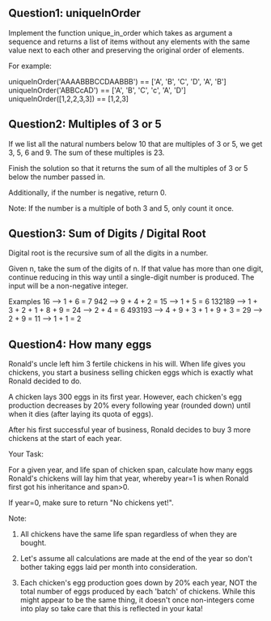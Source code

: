 ## Question1: uniqueInOrder

Implement the function unique_in_order which takes as argument a sequence and returns a list of items without any elements with the same value next to each other and preserving the original order of elements.

For example:

uniqueInOrder('AAAABBBCCDAABBB') == ['A', 'B', 'C', 'D', 'A', 'B']
uniqueInOrder('ABBCcAD') == ['A', 'B', 'C', 'c', 'A', 'D']
uniqueInOrder([1,2,2,3,3]) == [1,2,3]

## Question2: Multiples of 3 or 5

If we list all the natural numbers below 10 that are multiples of 3 or 5, we get 3, 5, 6 and 9. The sum of these multiples is 23.

Finish the solution so that it returns the sum of all the multiples of 3 or 5 below the number passed in.

Additionally, if the number is negative, return 0.

Note: If the number is a multiple of both 3 and 5, only count it once.

## Question3: Sum of Digits / Digital Root

Digital root is the recursive sum of all the digits in a number.

Given n, take the sum of the digits of n. If that value has more than one digit, continue reducing in this way until a single-digit number is produced. The input will be a non-negative integer.

Examples
16 --> 1 + 6 = 7
942 --> 9 + 4 + 2 = 15 --> 1 + 5 = 6
132189 --> 1 + 3 + 2 + 1 + 8 + 9 = 24 --> 2 + 4 = 6
493193 --> 4 + 9 + 3 + 1 + 9 + 3 = 29 --> 2 + 9 = 11 --> 1 + 1 = 2

## Question4: How many eggs

Ronald's uncle left him 3 fertile chickens in his will. When life gives you chickens, you start a business selling chicken eggs which is exactly what Ronald decided to do.

A chicken lays 300 eggs in its first year. However, each chicken's egg production decreases by 20% every following year (rounded down) until when it dies (after laying its quota of eggs).

After his first successful year of business, Ronald decides to buy 3 more chickens at the start of each year.

Your Task:

For a given year, and life span of chicken span, calculate how many eggs Ronald's chickens will lay him that year, whereby year=1 is when Ronald first got his inheritance and span>0.

If year=0, make sure to return "No chickens yet!".

Note:

1. All chickens have the same life span regardless of when they are bought.
2. Let's assume all calculations are made at the end of the year so don't bother taking eggs laid per month into consideration.

3. Each chicken's egg production goes down by 20% each year, NOT the total number of eggs produced by each 'batch' of chickens. While this might appear to be the same thing, it doesn't once non-integers come into play so take care that this is reflected in your kata!
